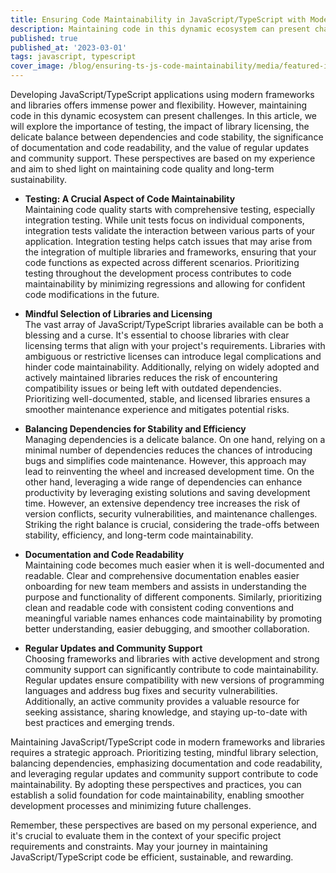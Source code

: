```yaml
---
title: Ensuring Code Maintainability in JavaScript/TypeScript with Modern Frameworks and Libraries
description: Maintaining code in this dynamic ecosystem can present challenges
published: true
published_at: '2023-03-01'
tags: javascript, typescript
cover_image: /blog/ensuring-ts-js-code-maintainability/media/featured-image.jpg
---
```


Developing JavaScript/TypeScript applications using modern frameworks and libraries offers immense power and flexibility. However, maintaining code in this dynamic ecosystem can present challenges. In this article, we will explore the importance of testing, the impact of library licensing, the delicate balance between dependencies and code stability, the significance of documentation and code readability, and the value of regular updates and community support. These perspectives are based on my experience and aim to shed light on maintaining code quality and long-term sustainability.

- **Testing: A Crucial Aspect of Code Maintainability**<br />
Maintaining code quality starts with comprehensive testing, especially integration testing. While unit tests focus on individual components, integration tests validate the interaction between various parts of your application. Integration testing helps catch issues that may arise from the integration of multiple libraries and frameworks, ensuring that your code functions as expected across different scenarios. Prioritizing testing throughout the development process contributes to code maintainability by minimizing regressions and allowing for confident code modifications in the future.

- **Mindful Selection of Libraries and Licensing**<br />
The vast array of JavaScript/TypeScript libraries available can be both a blessing and a curse. It's essential to choose libraries with clear licensing terms that align with your project's requirements. Libraries with ambiguous or restrictive licenses can introduce legal complications and hinder code maintainability. Additionally, relying on widely adopted and actively maintained libraries reduces the risk of encountering compatibility issues or being left with outdated dependencies. Prioritizing well-documented, stable, and licensed libraries ensures a smoother maintenance experience and mitigates potential risks.

- **Balancing Dependencies for Stability and Efficiency**<br />
Managing dependencies is a delicate balance. On one hand, relying on a minimal number of dependencies reduces the chances of introducing bugs and simplifies code maintenance. However, this approach may lead to reinventing the wheel and increased development time. On the other hand, leveraging a wide range of dependencies can enhance productivity by leveraging existing solutions and saving development time. However, an extensive dependency tree increases the risk of version conflicts, security vulnerabilities, and maintenance challenges. Striking the right balance is crucial, considering the trade-offs between stability, efficiency, and long-term code maintainability.

- **Documentation and Code Readability**<br />
Maintaining code becomes much easier when it is well-documented and readable. Clear and comprehensive documentation enables easier onboarding for new team members and assists in understanding the purpose and functionality of different components. Similarly, prioritizing clean and readable code with consistent coding conventions and meaningful variable names enhances code maintainability by promoting better understanding, easier debugging, and smoother collaboration.

- **Regular Updates and Community Support**<br />
Choosing frameworks and libraries with active development and strong community support can significantly contribute to code maintainability. Regular updates ensure compatibility with new versions of programming languages and address bug fixes and security vulnerabilities. Additionally, an active community provides a valuable resource for seeking assistance, sharing knowledge, and staying up-to-date with best practices and emerging trends.

Maintaining JavaScript/TypeScript code in modern frameworks and libraries requires a strategic approach. Prioritizing testing, mindful library selection, balancing dependencies, emphasizing documentation and code readability, and leveraging regular updates and community support contribute to code maintainability. By adopting these perspectives and practices, you can establish a solid foundation for code maintainability, enabling smoother development processes and minimizing future challenges.

Remember, these perspectives are based on my personal experience, and it's crucial to evaluate them in the context of your specific project requirements and constraints. May your journey in maintaining JavaScript/TypeScript code be efficient, sustainable, and rewarding.

